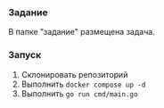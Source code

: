 ### Задание
В папке "задание" размещена задача.

### Запуск
1. Склонировать репозиторий
2. Выполнить `docker compose up -d`
3. Выполнить `go run cmd/main.go`